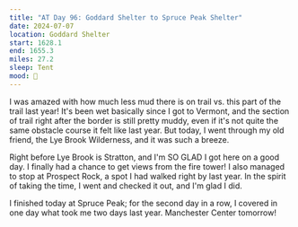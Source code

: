 ```yaml
---
title: "AT Day 96: Goddard Shelter to Spruce Peak Shelter"
date: 2024-07-07
location: Goddard Shelter
start: 1628.1
end: 1655.3
miles: 27.2
sleep: Tent
mood: 🙂
---
```

I was amazed with how much less mud there is on trail vs. this part of the trail last year! It's been wet basically since I got to Vermont, and the section of trail right after the border is still pretty muddy, even if it's not quite the same obstacle course it felt like last year. But today, I went through my old friend, the Lye Brook Wilderness, and it was such a breeze.

Right before Lye Brook is Stratton, and I'm SO GLAD I got here on a good day. I finally had a chance to get views from the fire tower! I also managed to stop at Prospect Rock, a spot I had walked right by last year. In the spirit of taking the time, I went and checked it out, and I'm glad I did.

I finished today at Spruce Peak; for the second day in a row, I covered in one day what took me two days last year. Manchester Center tomorrow!
